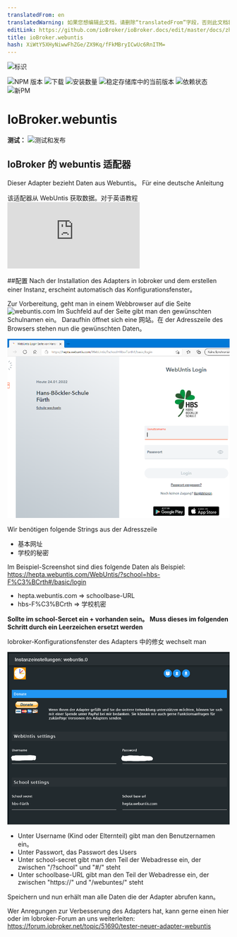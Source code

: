 ```yaml
---
translatedFrom: en
translatedWarning: 如果您想编辑此文档，请删除“translatedFrom”字段，否则此文档将再次自动翻译
editLink: https://github.com/ioBroker/ioBroker.docs/edit/master/docs/zh-cn/adapterref/iobroker.webuntis/readme/readme.de.md
title: ioBroker.webuntis
hash: XiWtY5XHyNiwwFhZGe/ZX9Kq/fFkMBryICwUc6RnITM=
---
```

![标识](https://github.com/Newan/ioBroker.webuntis/admin/webuntis.png)

![NPM 版本](https://img.shields.io/npm/v/iobroker.webuntis.svg)
![下载](https://img.shields.io/npm/dm/iobroker.webuntis.svg)
![安装数量](https://iobroker.live/badges/webuntis-installed.svg)
![稳定存储库中的当前版本](https://iobroker.live/badges/webuntis-stable.svg)
![依赖状态](https://img.shields.io/david/Newan/iobroker.webuntis.svg)
![新PM](https://nodei.co/npm/iobroker.webuntis.png?downloads=true)

# IoBroker.webuntis
**测试：** ![测试和发布](https://github.com/Newan/ioBroker.webuntis/workflows/Test%20and%20Release/badge.svg)

## IoBroker 的 webuntis 适配器
Dieser Adapter bezieht Daten aus Webuntis。 Für eine deutsche Anleitung

该适配器从 WebUntis 获取数据。对于英语教程![点击这里](https://github.com/Newan/ioBroker.webuntis/readme.md)

##配置
Nach der Installation des Adapters in Iobroker und dem erstellen einer Instanz, erscheint automatisch das Konfigurationsfenster。

Zur Vorbereitung, geht man in einem Webbrowser auf die Seite ![webuntis.com](https://webuntis.com) Im Suchfeld auf der Seite gibt man den gewünschten Schulnamen ein。
Daraufhin öffnet sich eine 网站。在 der Adresszeile des Browsers stehen nun die gewünschten Daten。

![webuntis_start](../../../../en/adapterref/iobroker.webuntis/readme/img/webuntis_start.png)

Wir benötigen folgende Strings aus der Adresszeile

- 基本网址
- 学校的秘密

Im Beispiel-Screenshot sind dies folgende Daten als Beispiel: https://hepta.webuntis.com/WebUntis/?school=hbs-F%C3%BCrth#/basic/login

- hepta.webuntis.com => schoolbase-URL
- hbs-F%C3%BCrth => 学校机密

**Sollte im school-Sercet ein __+__ vorhanden sein。 Muss dieses im folgenden Schritt durch ein Leerzeichen ersetzt werden**

Iobroker-Konfigurationsfenster des Adapters 中的修女 wechselt man

![webuntis_config](../../../../en/adapterref/iobroker.webuntis/readme/img/webuntis_config.png)

- Unter Username (Kind oder Elternteil) gibt man den Benutzernamen ein。
- Unter Passwort, das Passwort des Users
- Unter school-secret gibt man den Teil der Webadresse ein, der zwischen "/?school" und "#/" steht
- Unter schoolbase-URL gibt man den Teil der Webadresse ein, der zwischen "https://" und "/webuntes/" steht

Speichern und nun erhält man alle Daten die der Adapter abrufen kann。

Wer Anregungen zur Verbesserung des Adapters hat, kann gerne einen hier oder im Iobroker-Forum an uns weiterleiten: https://forum.iobroker.net/topic/51690/tester-neuer-adapter-webuntis